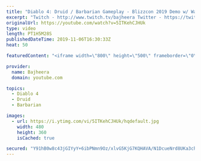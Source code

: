 ```yaml
---
title: "Diablo 4: Druid / Barbarian Gameplay - Blizzcon 2019 Demo w/ Warcraftjen"
excerpt: "Twitch - http://www.twitch.tv/bajheera Twitter - https://twitter.com/BajheeraWoW Instagram - https://Instagram.com/BajheeraWoW Facebook ..."
originalUrl: https://youtube.com/watch?v=5ITKehCJHUk
type: video
length: PT1H5M28S
publishedDateTime: 2019-11-06T16:30:33Z
heat: 50

featuredContent: "<iframe width=\"800\" height=\"500\" frameborder=\"0\" src=\"https://www.youtube.com/embed/5ITKehCJHUk\" allow=\"accelerometer; autoplay; encrypted-media; gyroscope; picture-in-picture\" allowfullscreen></iframe>"

provider:
  name: Bajheera
  domain: youtube.com

topics:
  - Diablo 4
  - Druid
  - Barbarian

images:
  - url: https://i.ytimg.com/vi/5ITKehCJHUk/hqdefault.jpg
    width: 480
    height: 360
    isCached: true

secured: "Y91hB0w8c43jGIYyY+6ibPNmn9Oz/xlvG5KjG7KQHAVA/N1DcueNrd8UKa3ch5asM9kYwaztjcrLp/u+6qAM7cValuspAii3/kjPBzlO6mERP3qTJBYLcI3AYDNWLJjPQsgI6GBWWIFVQFKgp0d1dAi1U1op8nRDoI698q4oM/8POkl+rDroqd0C358AZBEuR2rM6yIhy3G5jpFFdlJuowiJKsymdCPcBJ20059bxmhj3TLJZv/bhBd+78jnwCk0ca5/C4xITtUVGqh5DX9Xt0FEKLwr7VuLoTaYW7e+96rIfFKPaBn4cxTA2W61Z+PPdq3SYXxwTrXAHdqWU3iZe3F7hTQQJI9NY3057is4NrdT+NCN0x5oTc1WIVZZM8SrTyYE462tOebRd9MIKSraPck21W2BsdKtpVgyudag2z0=;I1hyRzmWdZZh9wPMR7nMSg=="
---
```


